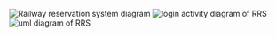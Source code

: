 ![Railway reservation system diagram](https://user-images.githubusercontent.com/101449721/161285992-999eeaa5-5f96-4bf9-af42-b7850badf4b8.jpeg)
![login activity diagram of RRS](https://user-images.githubusercontent.com/101449721/161286006-20cc347b-5dfa-48cd-9d52-779aa6b8665d.jpeg)
![uml diagram of RRS](https://user-images.githubusercontent.com/101449721/161286011-39f82177-2af6-4719-b5fa-d1f418d7da85.jpeg)
